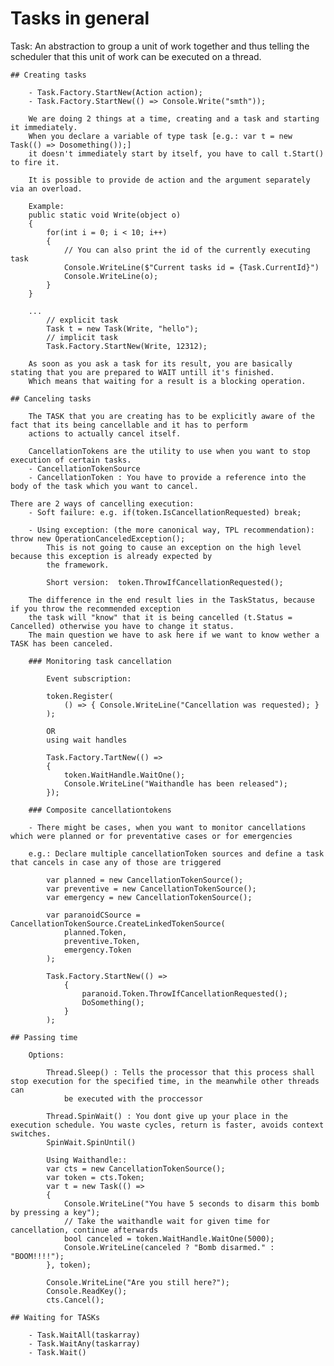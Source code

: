 # Tasks in general

Task: An abstraction to group a unit of work together and thus telling the scheduler that this unit of work
can be executed on a thread.

    ## Creating tasks

        - Task.Factory.StartNew(Action action);
        - Task.Factory.StartNew(() => Console.Write("smth"));

        We are doing 2 things at a time, creating and a task and starting it immediately.
        When you declare a variable of type task [e.g.: var t = new Task(() => Dosomething());]
        it doesn't immediately start by itself, you have to call t.Start() to fire it.

        It is possible to provide de action and the argument separately via an overload.

        Example:
        public static void Write(object o)
        {
            for(int i = 0; i < 10; i++)
            {
                // You can also print the id of the currently executing task
                Console.WriteLine($"Current tasks id = {Task.CurrentId}")
                Console.WriteLine(o);
            }            
        }

        ...
            // explicit task
            Task t = new Task(Write, "hello");
            // implicit task
            Task.Factory.StartNew(Write, 12312);

        As soon as you ask a task for its result, you are basically stating that you are prepared to WAIT untill it's finished.
        Which means that waiting for a result is a blocking operation.

    ## Canceling tasks

        The TASK that you are creating has to be explicitly aware of the fact that its being cancellable and it has to perform
        actions to actually cancel itself.

        CancellationTokens are the utility to use when you want to stop execution of certain tasks.
        - CancellationTokenSource
        - CancellationToken : You have to provide a reference into the body of the task which you want to cancel.

    There are 2 ways of cancelling execution:
        - Soft failure: e.g. if(token.IsCancellationRequested) break;
        
        - Using exception: (the more canonical way, TPL recommendation): throw new OperationCanceledException();
            This is not going to cause an exception on the high level because this exception is already expected by
            the framework.

            Short version:  token.ThrowIfCancellationRequested();

        The difference in the end result lies in the TaskStatus, because if you throw the recommended exception
        the task will "know" that it is being cancelled (t.Status = Cancelled) otherwise you have to change it status.
        The main question we have to ask here if we want to know wether a TASK has been canceled.

        ### Monitoring task cancellation

            Event subscription:

            token.Register(
                () => { Console.WriteLine("Cancellation was requested); }
            );

            OR
            using wait handles

            Task.Factory.TartNew(() =>
            {
                token.WaitHandle.WaitOne();
                Console.WriteLine("Waithandle has been released");
            });

        ### Composite cancellationtokens

        - There might be cases, when you want to monitor cancellations which were planned or for preventative cases or for emergencies

        e.g.: Declare multiple cancellationToken sources and define a task that cancels in case any of those are triggered

            var planned = new CancellationTokenSource();
            var preventive = new CancellationTokenSource();
            var emergency = new CancellationTokenSource();

            var paranoidCSource = CancellationTokenSource.CreateLinkedTokenSource(
                planned.Token,
                preventive.Token,
                emergency.Token
            );

            Task.Factory.StartNew(() =>
                {
                    paranoid.Token.ThrowIfCancellationRequested();
                    DoSomething();
                }
            );

    ## Passing time

        Options:

            Thread.Sleep() : Tells the processor that this process shall stop execution for the specified time, in the meanwhile other threads can
                be executed with the proccessor

            Thread.SpinWait() : You dont give up your place in the execution schedule. You waste cycles, return is faster, avoids context switches.
            SpinWait.SpinUntil()

            Using Waithandle::
            var cts = new CancellationTokenSource();
            var token = cts.Token;
            var t = new Task(() =>
            { 
                Console.WriteLine("You have 5 seconds to disarm this bomb by pressing a key");
                // Take the waithandle wait for given time for cancellation, continue afterwards
                bool canceled = token.WaitHandle.WaitOne(5000);
                Console.WriteLine(canceled ? "Bomb disarmed." : "BOOM!!!!");
            }, token);
            
            Console.WriteLine("Are you still here?");
            Console.ReadKey();
            cts.Cancel();

    ## Waiting for TASKs

        - Task.WaitAll(taskarray)
        - Task.WaitAny(taskarray)
        - Task.Wait()